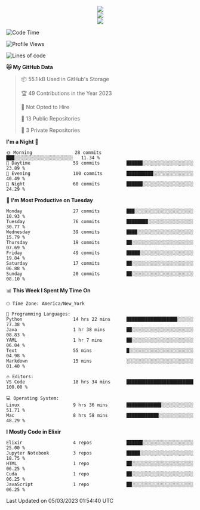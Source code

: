 
<div align="center"><img src="https://readme-typing-svg.demolab.com?font=Fira+Code&pause=1000&center=true&vCenter=true&width=435&lines=Hello%EF%BD%9E;I+LIKE+CODING%EF%BC%81;%E5%BC%B7%E5%8C%96%E5%AD%A6%E7%BF%92%E3%81%AB%E5%A4%A7%E5%A5%BD%E3%81%8D%EF%BC%81;%E6%B0%B8%E8%BF%9C%E5%96%9C%E6%AC%A2%E9%B2%A8%E9%B2%A8%EF%BC%81%EF%BC%81%EF%BC%81" />  
</div>

<div align="center"><img src="https://github-readme-stats.vercel.app/api?username=ruoyuGao&theme=black-red" />  
</div>

<div align="center">
    <img src="https://github-readme-stats.vercel.app/api/top-langs/?username=ruoyuGao&layout=compact&theme=black-red"/>
</div>

<!--START_SECTION:waka-->
![Code Time](http://img.shields.io/badge/Code%20Time-31%20hrs%2046%20mins-blue)

![Profile Views](http://img.shields.io/badge/Profile%20Views-7-blue)

![Lines of code](https://img.shields.io/badge/From%20Hello%20World%20I%27ve%20Written-225.1%20thousand%20lines%20of%20code-blue)

**🐱 My GitHub Data** 

> 📦 55.1 kB Used in GitHub's Storage 
 > 
> 🏆 49 Contributions in the Year 2023
 > 
> 🚫 Not Opted to Hire
 > 
> 📜 13 Public Repositories 
 > 
> 🔑 3 Private Repositories 
 > 
**I'm a Night 🦉** 

```text
🌞 Morning                28 commits          ███░░░░░░░░░░░░░░░░░░░░░░   11.34 % 
🌆 Daytime                59 commits          ██████░░░░░░░░░░░░░░░░░░░   23.89 % 
🌃 Evening                100 commits         ██████████░░░░░░░░░░░░░░░   40.49 % 
🌙 Night                  60 commits          ██████░░░░░░░░░░░░░░░░░░░   24.29 % 
```
📅 **I'm Most Productive on Tuesday** 

```text
Monday                   27 commits          ███░░░░░░░░░░░░░░░░░░░░░░   10.93 % 
Tuesday                  76 commits          ████████░░░░░░░░░░░░░░░░░   30.77 % 
Wednesday                39 commits          ████░░░░░░░░░░░░░░░░░░░░░   15.79 % 
Thursday                 19 commits          ██░░░░░░░░░░░░░░░░░░░░░░░   07.69 % 
Friday                   49 commits          █████░░░░░░░░░░░░░░░░░░░░   19.84 % 
Saturday                 17 commits          ██░░░░░░░░░░░░░░░░░░░░░░░   06.88 % 
Sunday                   20 commits          ██░░░░░░░░░░░░░░░░░░░░░░░   08.10 % 
```


📊 **This Week I Spent My Time On** 

```text
🕑︎ Time Zone: America/New_York

💬 Programming Languages: 
Python                   14 hrs 22 mins      ███████████████████░░░░░░   77.38 % 
Java                     1 hr 38 mins        ██░░░░░░░░░░░░░░░░░░░░░░░   08.83 % 
YAML                     1 hr 7 mins         ██░░░░░░░░░░░░░░░░░░░░░░░   06.04 % 
Text                     55 mins             █░░░░░░░░░░░░░░░░░░░░░░░░   04.98 % 
Markdown                 15 mins             ░░░░░░░░░░░░░░░░░░░░░░░░░   01.40 % 

🔥 Editors: 
VS Code                  18 hrs 34 mins      █████████████████████████   100.00 % 

💻 Operating System: 
Linux                    9 hrs 36 mins       █████████████░░░░░░░░░░░░   51.71 % 
Mac                      8 hrs 58 mins       ████████████░░░░░░░░░░░░░   48.29 % 
```

**I Mostly Code in Elixir** 

```text
Elixir                   4 repos             ██████░░░░░░░░░░░░░░░░░░░   25.00 % 
Jupyter Notebook         3 repos             █████░░░░░░░░░░░░░░░░░░░░   18.75 % 
HTML                     1 repo              ██░░░░░░░░░░░░░░░░░░░░░░░   06.25 % 
Cuda                     1 repo              ██░░░░░░░░░░░░░░░░░░░░░░░   06.25 % 
JavaScript               1 repo              ██░░░░░░░░░░░░░░░░░░░░░░░   06.25 % 
```




 Last Updated on 05/03/2023 01:54:40 UTC
<!--END_SECTION:waka-->
